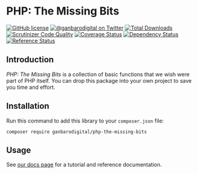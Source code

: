 # PHP: The Missing Bits

[![GitHub license](https://img.shields.io/badge/license-New%20BSD-blue.svg)](https://raw.githubusercontent.com/ganbarodigital/php-the-missing-bits/develop/LICENSE.md)
[![@ganbarodigital on Twitter](http://img.shields.io/badge/twitter-%40ganbarodigital-blue.svg?style=flat)](https://twitter.com/ganbarodigital)
[![Total Downloads](https://img.shields.io/packagist/dt/ganbarodigital/php-the-missing-bits.svg?style=flat)](https://packagist.org/packages/ganbarodigital/php-the-missing-bits)
[![Scrutinizer Code Quality](https://scrutinizer-ci.com/g/ganbarodigital/php-the-missing-bits/badges/quality-score.png?b=master)](https://scrutinizer-ci.com/g/ganbarodigital/php-the-missing-bits/?branch=master)
[![Coverage Status](https://coveralls.io/repos/ganbarodigital/php-the-missing-bits/badge.svg)](https://coveralls.io/r/ganbarodigital/php-the-missing-bits)
[![Dependency Status](https://www.versioneye.com/php/ganbarodigital:php-the-missing-bits/dev-master/badge.svg)](https://www.versioneye.com/php/ganbarodigital:php-the-missing-bits/dev-master)
[![Reference Status](https://www.versioneye.com/php/ganbarodigital:php-the-missing-bits/reference_badge.svg?style=flat)](https://www.versioneye.com/php/ganbarodigital:php-the-missing-bits/references)

## Introduction

_PHP: The Missing Bits_ is a collection of basic functions that we wish were part of PHP itself. You can drop this package into your own project to save you time and effort.

## Installation

Run this command to add this library to your `composer.json` file:

    composer require ganbarodigital/php-the-missing-bits

## Usage

See [our docs page](http://ganbarodigital.github.io/php-the-missing-bits) for a tutorial and reference documentation.
